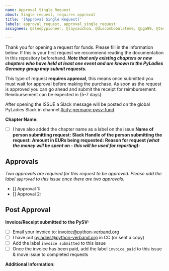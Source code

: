 ```yaml
---
name: Approval Single Request
about: Single request, requires approval
title: '[Approval Single Request]'
labels: approval_request, approval_single_request
assignees: @sleepypioneer, @laysauchoa, @discombobulateme, @pga99, @terezaif

---
```


Thank you for opening a request for funds. Please fill in the information below. If this is your first request we recommend reading the documentation in this repository beforehand. ***Note that only existing chapters or new chapters who have held at least one event and are known to the PyLadies Germany group may submit requests.***

This type of request **requires approval**, this means once submitted you must wait for approval before making the purchase. As soon as the request is approved you can go ahead and submit the receipt for reimbursement. Reimbursement can be expected in (5-7 days).

After opening the ISSUE a Slack message will be posted on the global PyLadies Slack in channel [#city-germany-pysv-fund](https://pyladies.slack.com/archives/C06B761RX6X).

**Chapter Name:**
- [ ] I have also added the chapter name as a label on the issue
**Name of person submitting request:**
**Slack Handle of the person submitting the request:**
**Amount in EURs being requested:**
**Reason for request *(what the money will be spent on - this will be used for reporting)*:**



## Approvals
*Two approvals are required for this request to be approved. Please add the label `approved` to this issue once there are two approvals.*

- [] Approval 1: <name-of-approver>
- [] Approval 2: <name-of-approver>

## Post Approval
**Invoice/Receipt submitted to the PySV:**
- [ ] Email your invoice to: [invoice@python-verband.org](mailto:invoice@python-verband.org)
- [ ] I have put pyladies@python-verband.org in CC (or sent a copy)
- [ ] Add the label `invoice submitted` to this issue
- [ ] Once the invoice has been paid, add the label `invoice_paid` to this issue & move issue to completed requests

**Additional Information:**


